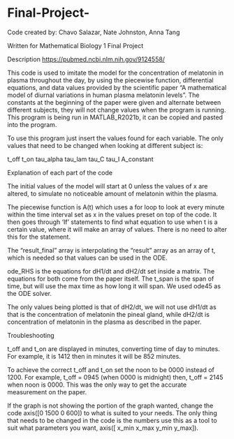 # Final-Project-

Code created by: Chavo Salazar, Nate Johnston, Anna Tang

Written for Mathematical Biology 1 Final Project

Description
https://pubmed.ncbi.nlm.nih.gov/9124558/

This code is used to imitate the model for the concentration of melatonin in plasma throughout the day, by using the piecewise function, differential equations, and data values provided by the scientific paper “A mathematical model of diurnal variations in human plasma melatonin levels”.
The constants at the beginning of the paper were given and alternate between different subjects, they will not change values when the program is running. This program is being run in MATLAB_R2021b, it can be copied and pasted into the program.

To use this program just insert the values found for each variable. The only values that need to be changed when looking at different subject is:

t_off
t_on
tau_alpha
tau_lam
tau_C
tau_I
A_constant 


Explanation of each part of the code

The initial values of the model will start at 0 unless the values of x are altered, to simulate no noticeable amount of melatonin within the plasma.

The piecewise function is A(t) which uses a for loop to look at every minute within the time interval set as x in the values preset on top of the code. It then goes through ‘If’ statements to find what equation to use when t is a certain value, where it will make an array of values. There is no need to alter this for the statement.

The “result_final” array is interpolating the “result” array as an array of t, which is needed so that values can be used in the ODE. 

ode_RHS is the equations for dH1/dt and dH2/dt set inside a matrix. The equations for both come from the paper itself. The t_span is the span of time, but will use the max time as how long it will span. We used ode45 as the ODE solver.

The only values being plotted is that of dH2/dt, we will not use dH1/dt as that is the concentration of melatonin the pineal gland, while dH2/dt is concentration of melatonin in the plasma as described in the paper.


Troubleshooting

t_off and t_on are displayed in minutes, converting time of day to minutes. For example, it is 1412 then in minutes it will be 852 minutes.

To achieve the correct t_off and t_on set the noon to be 0000 instead of 1200. For example, t_off = 0945 (when 0000 is midnight) then, t_off = 2145 when noon is 0000. This was the only way to get the accurate measurement on the paper. 

If the graph is not showing the portion of the graph wanted, change the code axis([0 1500 0 600]) to what is suited to your needs. The only thing that needs to be changed in the code is the numbers use this as a tool to suit what parameters you want, axis([ x_min x_max y_min y_max]).





